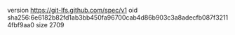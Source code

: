 version https://git-lfs.github.com/spec/v1
oid sha256:6e6182b82fd1ab3bb450fa96700cab4d86b903c3a8adecfb087f32114fbf9aa0
size 2709
